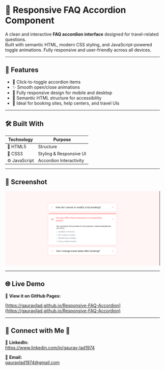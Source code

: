 # 📂 Responsive FAQ Accordion Component

A clean and interactive **FAQ accordion interface** designed for travel-related questions.  
Built with semantic HTML, modern CSS styling, and JavaScript-powered toggle animations. Fully responsive and user-friendly across all devices.

---

## 🎨 Features

- 📌 Click-to-toggle accordion items
- ✨ Smooth open/close animations
- 📱 Fully responsive design for mobile and desktop
- 🧠 Semantic HTML structure for accessibility
- 🎯 Ideal for booking sites, help centers, and travel UIs

---

## 🛠️ Built With

| Technology    | Purpose                 |
| ------------- | ----------------------- |
| 🧱 HTML5      | Structure               |
| 🎨 CSS3       | Styling & Responsive UI |
| ⚙️ JavaScript | Accordion Interactivity |

---

## 📸 Screenshot

![Responsive FAQ Accordion Preview](preview/responsive-faq-accordion-preview.png)

---

## 🌐 Live Demo

🔗 **View it on GitHub Pages:**

[https://gauravjlad.github.io/Responsive-FAQ-Accordion](https://gauravjlad.github.io/Responsive-FAQ-Accordion)

---

## 📧 Connect with Me 📂

🔗 **LinkedIn:**  
https://www.linkedin.com/in/gaurav-lad1974

📨 **Email:**  
gauravlad1974@gmail.com
